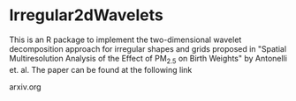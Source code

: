 # Irregular2dWavelets

This is an R package to implement the two-dimensional wavelet decomposition approach for irregular shapes and grids proposed in "Spatial Multiresolution Analysis of the Effect of $\text{PM}_{2.5}$ on Birth Weights" by Antonelli et. al. The paper can be found at the following link

arxiv.org
